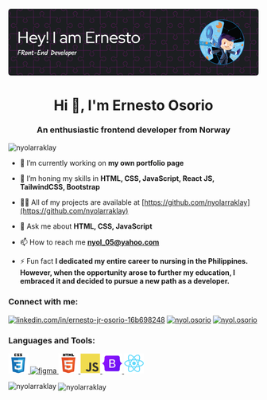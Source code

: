 ![Header](./github-header-image.png)

<h1 align="center">Hi 👋, I'm Ernesto Osorio</h1>
<h3 align="center">An enthusiastic frontend developer from Norway</h3>



<p align="left"> <img src="https://komarev.com/ghpvc/?username=nyolarraklay&label=Profile%20views&color=0e75b6&style=flat" alt="nyolarraklay" /> </p>

- 🔭 I’m currently working on **my own portfolio page**

- 🌱 I’m honing my skills in **HTML, CSS, JavaScript, React JS, TailwindCSS, Bootstrap**

- 👨‍💻 All of my projects are available at [https://github.com/nyolarraklay](https://github.com/nyolarraklay)

- 💬 Ask me about **HTML, CSS, JavaScript**

- 📫 How to reach me **nyol_05@yahoo.com**

- ⚡ Fun fact **I dedicated my entire career to nursing in the Philippines. However, when the opportunity arose to further my education, I embraced it and decided to pursue a new path as a developer.**

<h3 align="left">Connect with me:</h3>
<p align="left">
<a href="https://linkedin.com/in/ernesto-jr-osorio-16b698248" target="blank"><img align="center" src="https://raw.githubusercontent.com/rahuldkjain/github-profile-readme-generator/master/src/images/icons/Social/linked-in-alt.svg" alt="linkedin.com/in/ernesto-jr-osorio-16b698248" height="30" width="40" /></a>
<a href="https://www.facebook.com/nyol.osorio" target="blank"><img align="center" src="https://raw.githubusercontent.com/rahuldkjain/github-profile-readme-generator/master/src/images/icons/Social/facebook.svg" alt="nyol.osorio" height="30" width="40" /></a>
<a href="https://www.instagram.com/nyol.osorio" target="blank"><img align="center" src="https://raw.githubusercontent.com/rahuldkjain/github-profile-readme-generator/master/src/images/icons/Social/instagram.svg" alt="nyol.osorio" height="30" width="40" /></a>
</p>

<h3 align="left">Languages and Tools:</h3>
<p align="left"> 
  <a href="https://www.w3schools.com/css/" target="_blank" rel="noreferrer"> 
    <img src="https://raw.githubusercontent.com/devicons/devicon/master/icons/css3/css3-original-wordmark.svg" alt="css3" width="40" height="40"/> 
  </a> 
  <a href="https://www.figma.com/" target="_blank" rel="noreferrer"> 
    <img src="https://www.vectorlogo.zone/logos/figma/figma-icon.svg" alt="figma" width="40" height="40"/> 
  </a> 
  <a href="https://www.w3.org/html/" target="_blank" rel="noreferrer"> 
    <img src="https://raw.githubusercontent.com/devicons/devicon/master/icons/html5/html5-original-wordmark.svg" alt="html5" width="40" height="40"/> 
  </a> 
  <a href="https://developer.mozilla.org/en-US/docs/Web/JavaScript" target="_blank" rel="noreferrer"> 
    <img src="https://raw.githubusercontent.com/devicons/devicon/master/icons/javascript/javascript-original.svg" alt="javascript" width="40" height="40"/> 
  </a> 
  <a href="https://getbootstrap.com/" target="_blank" rel="noreferrer"> 
 <img src="https://raw.githubusercontent.com/devicons/devicon/6910f0503efdd315c8f9b858234310c06e04d9c0/icons/bootstrap/bootstrap-original.svg" width="40" height="40"/>
  </a>  
    <a href="https://react.dev/" target="_blank" rel="noreferrer"> 
 <img src="https://raw.githubusercontent.com/devicons/devicon/6910f0503efdd315c8f9b858234310c06e04d9c0/icons/react/react-original.svg" width="40" height="40"/>
  </a> 
</p>

<p><img align="left" src="https://github-readme-stats.vercel.app/api/top-langs?username=nyolarraklay&show_icons=true&locale=en&layout=compact" alt="nyolarraklay" /></p>

<p>&nbsp;<img align="center" src="https://github-readme-stats.vercel.app/api?username=nyolarraklay&show_icons=true&locale=en" alt="nyolarraklay" /></p>
